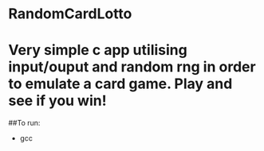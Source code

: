 # RandomCardLotto

# Very simple c app utilising input/ouput and random rng in order to emulate a card game. Play and see if you win!

##To run:
* gcc 
